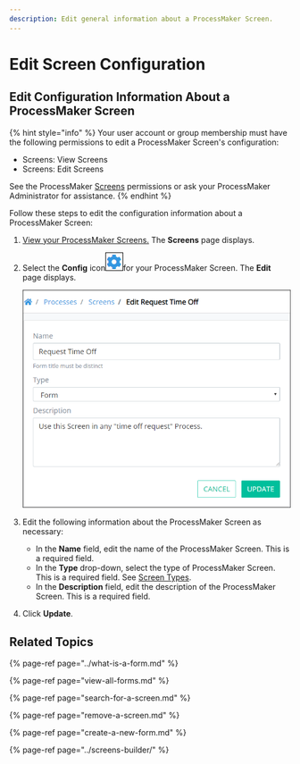 ```yaml
---
description: Edit general information about a ProcessMaker Screen.
---
```


# Edit Screen Configuration

## Edit Configuration Information About a ProcessMaker Screen

{% hint style="info" %}
Your user account or group membership must have the following permissions to edit a ProcessMaker Screen's configuration:

* Screens: View Screens
* Screens: Edit Screens

See the ProcessMaker [Screens](../../../processmaker-administration/permission-descriptions-for-users-and-groups.md#screens) permissions or ask your ProcessMaker Administrator for assistance.
{% endhint %}

Follow these steps to edit the configuration information about a ProcessMaker Screen:

1. [View your ProcessMaker Screens.](view-all-forms.md) The **Screens** page displays.
2. Select the **Config** icon![](../../../.gitbook/assets/configure-process-icon-processes-page-processes.png)for your ProcessMaker Screen. The **Edit** page displays.  

   ![](../../../.gitbook/assets/edit-screen-page-processes.png)

3. Edit the following information about the ProcessMaker Screen as necessary:
   * In the **Name** field, edit the name of the ProcessMaker Screen. This is a required field.
   * In the **Type** drop-down, select the type of ProcessMaker Screen. This is a required field. See [Screen Types](../screens-builder/types-for-screens.md).
   * In the **Description** field, edit the description of the ProcessMaker Screen. This is a required field.
4. Click **Update**.

## Related Topics

{% page-ref page="../what-is-a-form.md" %}

{% page-ref page="view-all-forms.md" %}

{% page-ref page="search-for-a-screen.md" %}

{% page-ref page="remove-a-screen.md" %}

{% page-ref page="create-a-new-form.md" %}

{% page-ref page="../screens-builder/" %}

